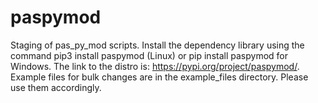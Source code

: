 # paspymod
Staging of pas_py_mod scripts. Install the dependency library using the command pip3 install paspymod (Linux) or pip install paspymod for Windows. The link to the distro is: https://pypi.org/project/paspymod/.
Example files for bulk changes are in the example_files directory. Please use them accordingly.